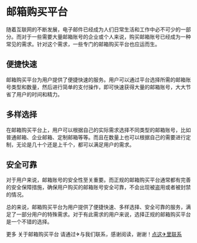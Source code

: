 # 邮箱购买平台

随着互联网的不断发展，电子邮件已经成为人们日常生活和工作中必不可少的一部分。而对于一些需要大量邮箱账号的企业或个人来说，购买邮箱账号已经成为一种常见的需求。针对这个需求，一些专门的邮箱购买平台也应运而生。

## 便捷快速

邮箱购买平台为用户提供了便捷快速的服务。用户可以通过平台选择所需的邮箱账号类型和数量，然后进行简单的支付操作，即可快速获得大量的邮箱账号，大大节省了用户的时间和精力。

## 多样选择

在邮箱购买平台上，用户可以根据自己的实际需求选择不同类型的邮箱账号，比如普通邮箱、企业邮箱、定制邮箱等等。而且在数量上也可以根据自己的需要进行定制，无论是几十个还是上千个，都可以满足用户的需求。

## 安全可靠

对于用户来说，邮箱账号的安全性至关重要。而正规的邮箱购买平台通常都有完善的安全保障措施，确保用户购买的邮箱账号安全可靠，不会出现被盗用或者被封禁的情况。

总的来说，邮箱购买平台为用户提供了便捷快速、多样选择、安全可靠的服务，满足了一部分用户的特殊需求。对于有此需求的用户来说，选择正规的邮箱购买平台是一个不错的选择。

更多 关于邮箱购买平台 请通过✈与我们联系，感谢阅读，谢谢！[点这✈里联系](https://ww.k02.cc)